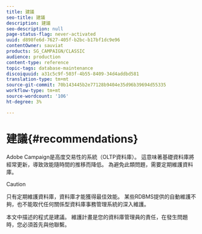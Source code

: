 ```yaml
---
title: 建議
seo-title: 建議
description: 建議
seo-description: null
page-status-flag: never-activated
uuid: d898fe6d-7627-405f-b2bc-b17bf1dc9e96
contentOwner: sauviat
products: SG_CAMPAIGN/CLASSIC
audience: production
content-type: reference
topic-tags: database-maintenance
discoiquuid: a31c5c9f-503f-4b55-8409-34d4addbd581
translation-type: tm+mt
source-git-commit: 70b143445b2e77128b9404e35d96b39694d55335
workflow-type: tm+mt
source-wordcount: '106'
ht-degree: 3%

---
```



# 建議{#recommendations}

Adobe Campaign是高度交易性的系統（OLTP資料庫）。 這意味著基礎資料庫將經常更新，導致效能隨時間的推移而降低。 為避免此類問題，需要定期維護資料庫。

>[!CAUTION]
>
>只有定期維護資料庫，資料庫才能獲得最佳效能。 某些RDBMS提供的自動維護不夠，也不能取代任何關係型資料庫事務管理系統的深入維護。
>  
>本文中描述的程式是建議。 維護計畫是您的資料庫管理員的責任，在發生問題時，您必須首先與他聯繫。

